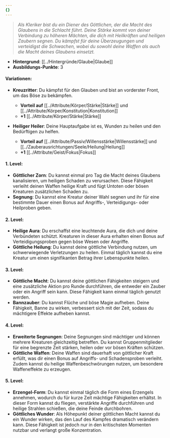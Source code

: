 ```yaml
---
{}
---
```

>*Als Kleriker bist du ein Diener des Göttlichen, der die Macht des Glaubens in die Schlacht führt. Deine Stärke kommt von deiner Verbindung zu höheren Mächten, die dich mit Heilkräften und heiligen Zaubern segnen. Du kämpfst für deine Überzeugungen und verteidigst die Schwachen, wobei du sowohl deine Waffen als auch die Macht deines Glaubens einsetzt.*  
  
- **Hintergrund**: [[../Hintergründe/Glaube|Glaube]]  
- **Ausbildungs-Punkte**: 3  
  
#### **Variationen:**  
  
- **Kreuzritter**: Du kämpfst für den Glauben und bist an vorderster Front, um das Böse zu bekämpfen.  
      
    - **Vorteil auf** [[../Attribute/Körper/Stärke|Stärke]] und [[../Attribute/Körper/Konstitution|Konstitution]]  
    - **+1** [[../Attribute/Körper/Stärke|Stärke]]  
- **Heiliger Heiler**: Deine Hauptaufgabe ist es, Wunden zu heilen und den Bedürftigen zu helfen.  
      
    - **Vorteil auf** [[../Attribute/Passiv/Willensstärke|Willensstärke]] und [[../Zauberausrichtungen/Seele/Heilung|Heilung]]  
    - **+1** [[../Attribute/Geist/Fokus|Fokus]]  
  
#### **1. Level:**  
  
- **Göttlicher Zorn**: Du kannst einmal pro Tag die Macht deines Glaubens kanalisieren, um heiligen Schaden zu verursachen. Diese Fähigkeit verleiht deinen Waffen heilige Kraft und fügt Untoten oder bösen Kreaturen zusätzlichen Schaden zu.  
- **Segnung**: Du kannst eine Kreatur deiner Wahl segnen und ihr für eine bestimmte Dauer einen Bonus auf Angriffs-, Verteidigungs- oder Heilproben geben.  
  
#### **2. Level:**  
  
- **Heilige Aura**: Du erschaffst eine leuchtende Aura, die dich und deine Verbündeten schützt. Kreaturen in dieser Aura erhalten einen Bonus auf Verteidigungsproben gegen böse Wesen oder Angriffe.  
- **Göttliche Heilung**: Du kannst deine göttliche Verbindung nutzen, um schwerwiegende Verletzungen zu heilen. Einmal täglich kannst du eine Kreatur um einen signifikanten Betrag ihrer Lebenspunkte heilen.  
  
#### **3. Level:**  
  
- **Göttliche Macht**: Du kannst deine göttlichen Fähigkeiten steigern und eine zusätzliche Aktion pro Runde durchführen, die entweder ein Zauber oder ein Angriff sein kann. Diese Fähigkeit kann einmal täglich genutzt werden.  
- **Bannzauber**: Du kannst Flüche und böse Magie aufheben. Deine Fähigkeit, Banne zu wirken, verbessert sich mit der Zeit, sodass du mächtigere Effekte aufheben kannst.  
  
#### **4. Level:**  
  
- **Erweiterte Segnungen**: Deine Segnungen sind mächtiger und können mehrere Kreaturen gleichzeitig betreffen. Du kannst Gruppenmitglieder für eine begrenzte Zeit stärken, heilen oder vor bösen Kräften schützen.  
- **Göttliche Waffen**: Deine Waffen sind dauerhaft von göttlicher Kraft erfüllt, was dir einen Bonus auf Angriffs- und Schadensproben verleiht. Zudem kannst du heilige Waffenbeschwörungen nutzen, um besondere Waffeneffekte zu erzeugen.  
  
#### **5. Level:**  
  
- **Erzengel-Form**: Du kannst einmal täglich die Form eines Erzengels annehmen, wodurch du für kurze Zeit mächtige Fähigkeiten erhältst. In dieser Form kannst du fliegen, verstärkte Angriffe durchführen und heilige Strahlen schießen, die deine Feinde durchbohren.  
- **Göttliches Wunder**: Als Höhepunkt deiner göttlichen Macht kannst du ein Wunder wirken, das den Lauf des Kampfes dramatisch verändern kann. Diese Fähigkeit ist jedoch nur in den kritischsten Momenten nutzbar und verlangt große Konzentration.
